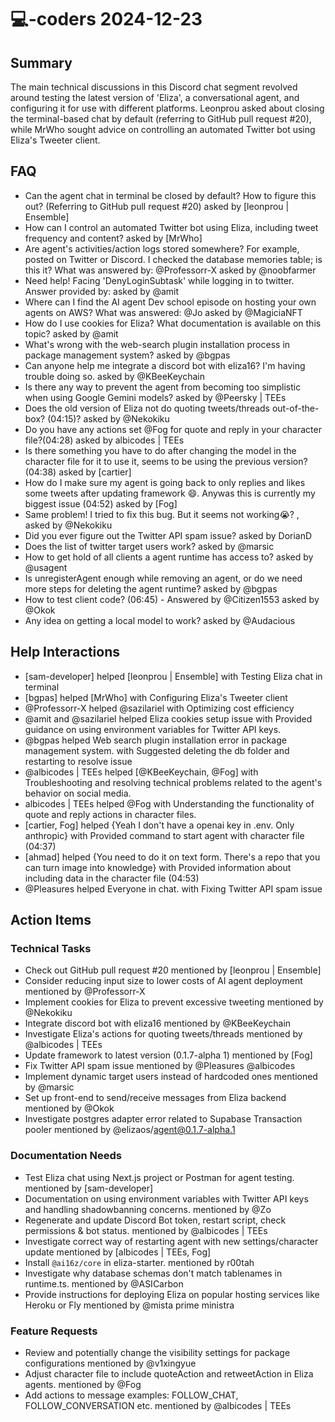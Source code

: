 # 💻-coders 2024-12-23

## Summary
The main technical discussions in this Discord chat segment revolved around testing the latest version of 'Eliza', a conversational agent, and configuring it for use with different platforms. Leonprou asked about closing the terminal-based chat by default (referring to GitHub pull request #20), while MrWho sought advice on controlling an automated Twitter bot using Eliza's Tweeter client.

## FAQ
- Can the agent chat in terminal be closed by default? How to figure this out? (Referring to GitHub pull request #20) asked by [leonprou | Ensemble]
- How can I control an automated Twitter bot using Eliza, including tweet frequency and content? asked by [MrWho]
- Are agent's activities/action logs stored somewhere? For example, posted on Twitter or Discord. I checked the database memories table; is this it? What was answered by: @Professorr-X asked by @noobfarmer
- Need help! Facing 'DenyLoginSubtask' while logging in to twitter. Answer provided by: asked by @amit
- Where can I find the AI agent Dev school episode on hosting your own agents on AWS? What was answered: @Jo asked by @MagiciaNFT
- How do I use cookies for Eliza? What documentation is available on this topic? asked by @amit
- What's wrong with the web-search plugin installation process in package management system? asked by @bgpas
- Can anyone help me integrate a discord bot with eliza16? I'm having trouble doing so. asked by @KBeeKeychain
- Is there any way to prevent the agent from becoming too simplistic when using Google Gemini models? asked by @Peersky | TEEs
- Does the old version of Eliza not do quoting tweets/threads out-of-the-box? (04:15)? asked by @Nekokiku
- Do you have any actions set @Fog for quote and reply in your character file?(04:28) asked by albicodes | TEEs
- Is there something you have to do after changing the model in the character file for it to use it, seems to be using the previous version? (04:38) asked by [cartier]
- How do I make sure my agent is going back to only replies and likes some tweets after updating framework 😄. Anywas this is currently my biggest issue (04:52) asked by [Fog]
- Same problem! I tried to fix this bug. But it seems not working😭? , asked by @Nekokiku
- Did you ever figure out the Twitter API spam issue? asked by DorianD
- Does the list of twitter target users work? asked by @marsic
- How to get hold of all clients a agent runtime has access to? asked by @usagent
- Is unregisterAgent enough while removing an agent, or do we need more steps for deleting the agent runtime? asked by @bgpas
- How to test client code? (06:45) - Answered by @Citizen1553 asked by @Okok
- Any idea on getting a local model to work? asked by @Audacious

## Help Interactions
- [sam-developer] helped [leonprou | Ensemble] with Testing Eliza chat in terminal
- [bgpas] helped [MrWho] with Configuring Eliza's Tweeter client
- @Professorr-X helped @sazilariel with Optimizing cost efficiency
- @amit and @sazilariel helped Eliza cookies setup issue with Provided guidance on using environment variables for Twitter API keys.
- @bgpas helped Web search plugin installation error in package management system. with Suggested deleting the db folder and restarting to resolve issue
- @albicodes | TEEs helped [@KBeeKeychain, @Fog] with Troubleshooting and resolving technical problems related to the agent's behavior on social media.
- albicodes | TEEs helped @Fog with Understanding the functionality of quote and reply actions in character files.
- [cartier, Fog] helped {Yeah I don't have a openai key in .env. Only anthropic} with Provided command to start agent with character file (04:37)
- [ahmad] helped {You need to do it on text form. There's a repo that you can turn image into knowledge} with Provided information about including data in the character file (04:53)
- @Pleasures helped Everyone in chat. with Fixing Twitter API spam issue

## Action Items

### Technical Tasks
- Check out GitHub pull request #20 mentioned by [leonprou | Ensemble]
- Consider reducing input size to lower costs of AI agent deployment mentioned by @Professorr-X
- Implement cookies for Eliza to prevent excessive tweeting mentioned by @Nekokiku
- Integrate discord bot with eliza16 mentioned by @KBeeKeychain
- Investigate Eliza's actions for quoting tweets/threads mentioned by @albicodes | TEEs
- Update framework to latest version (0.1.7-alpha 1) mentioned by [Fog]
- Fix Twitter API spam issue mentioned by @Pleasures @albicodes
- Implement dynamic target users instead of hardcoded ones mentioned by @marsic
- Set up front-end to send/receive messages from Eliza backend mentioned by @Okok
- Investigate postgres adapter error related to Supabase Transaction pooler mentioned by @elizaos/agent@0.1.7-alpha.1

### Documentation Needs
- Test Eliza chat using Next.js project or Postman for agent testing. mentioned by [sam-developer]
- Documentation on using environment variables with Twitter API keys and handling shadowbanning concerns. mentioned by @Zo
- Regenerate and update Discord Bot token, restart script, check permissions & bot status. mentioned by @albicodes | TEEs
- Investigate correct way of restarting agent with new settings/character update mentioned by [albicodes | TEEs, Fog]
- Install `@ai16z/core` in eliza-starter. mentioned by r00tah
- Investigate why database schemas don't match tablenames in runtime.ts. mentioned by @ASICarbon
- Provide instructions for deploying Eliza on popular hosting services like Heroku or Fly mentioned by @mista prime ministra

### Feature Requests
- Review and potentially change the visibility settings for package configurations mentioned by @v1xingyue
- Adjust character file to include quoteAction and retweetAction in Eliza agents. mentioned by @Fog
- Add actions to message examples: FOLLOW_CHAT, FOLLOW_CONVERSATION etc. mentioned by @albicodes | TEEs
